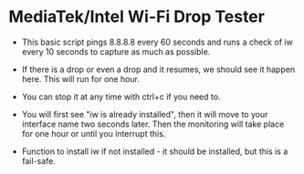 # MediaTek/Intel Wi-Fi Drop Tester

- This basic script pings 8.8.8.8 every 60 seconds and runs a check of iw every 10 seconds to capture as much as possible.

- If there is a drop or even a drop and it resumes, we should see it happen here. This will run for one hour.

- You can stop it at any time with ctrl+c if you need to.

- You will first see "iw is already installed", then it will move to your interface name two seconds later. Then the monitoring will take place for one hour or until you interrupt this.

- Function to install iw if not installed - it should be installed, but this is a fail-safe.
